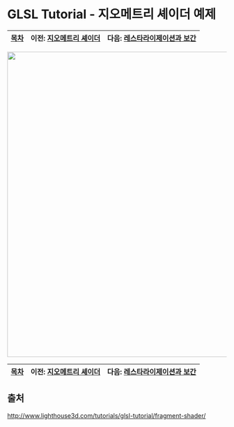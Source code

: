 # GLSL Tutorial - 지오메트리 셰이더 예제

| [목차](../../README.md) | 이전: [지오메트리 셰이더](../05_geometry_shader/05_geometry_shader.md) | 다음: [레스타라이제이션과 보간](../07_rasterization/07_rasterization.md) |
| :---------------------- | --------------------------------------------------------: | ---------------------------: |

<p align="center"><img src="" width="700"></p>

| [목차](../../README.md) | 이전: [지오메트리 셰이더](../05_geometry_shader/05_geometry_shader.md) | 다음: [레스타라이제이션과 보간](../07_rasterization/07_rasterization.md) |
| :---------------------- | --------------------------------------------------------: | ---------------------------: |

## 출처

http://www.lighthouse3d.com/tutorials/glsl-tutorial/fragment-shader/